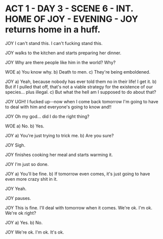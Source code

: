 # ACT 1 - DAY 3 - SCENE 6 - INT. HOME OF JOY - EVENING - JOY returns home in a huff.

JOY
I can't stand this. I can't fucking stand this.

JOY walks to the kitchen and starts preparing her dinner.

JOY
Why are there people like him in the world? Why?

WOE
a) You know why.
b) Death to men.
c) They're being emboldened.

JOY
a) Yeah, because nobody has ever told them no in their life! I get it.
b) But if I pulled that off, that's not a viable strategy for the existence of our species... plus illegal.
c) But what the hell am I supposed to do about that?

JOY
UGH! I fucked up--now when I come back tomorrow I'm going to have to deal with him and everyone's going to know and!!

JOY
Oh my god... did I do the right thing?

WOE
a) No.
b) Yes.

JOY
a) You're just trying to trick me.
b) Are you sure?

JOY
Sigh.

JOY finishes cooking her meal and starts warming it.

JOY
I'm just so done.

JOY
a) You'll be fine.
b) If tomorrow even comes, it's just going to have even more crazy shit in it.

JOY
Yeah.

JOY pauses.

JOY
This is fine. I'll deal with tomorrow when it comes. We're ok. I'm ok. We're ok right?

JOY
a) Yes.
b) No.

JOY
We're ok. I'm ok. It's ok.
